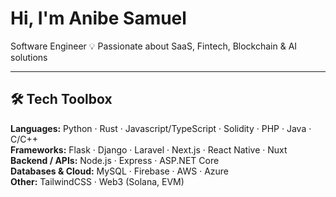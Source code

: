 #  Hi, I'm Anibe Samuel  

Software Engineer
💡 Passionate about SaaS, Fintech, Blockchain & AI solutions  

---

## 🛠️ Tech Toolbox
**Languages:** Python · Rust · Javascript/TypeScript · Solidity · PHP · Java · C/C++       
**Frameworks:** Flask · Django · Laravel · Next.js · React Native · Nuxt 
**Backend / APIs:** Node.js · Express · ASP.NET Core  
**Databases & Cloud:** MySQL · Firebase · AWS · Azure  
**Other:** TailwindCSS · Web3 (Solana, EVM)  




